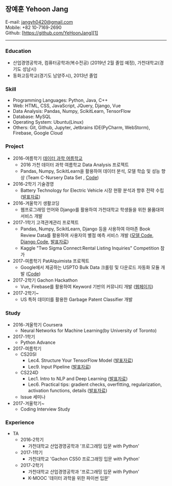## **장예훈** Yehoon Jang
E-mail: jangyh0420@gmail.com</br>
Mobile: +82 10-7169-2690</br>
Github: [https://github.com/YeHoonJang][1]
*****
### Education
- 산업경영공학과, 컴퓨터공학과(복수전공) (2019년 2월 졸업 예정), 가천대학교(경기도 성남시)
- 동화고등학교(경기도 남양주시), 2013년 졸업

### Skill
- Programming Languages: Python, Java, C++
- Web: HTML, CSS, JavaScript, JQuery, Django, Vue
- Data Analysis: Pandas, Numpy, ScikitLearn, TensorFlow
- Database: MySQL
- Operating System: Ubuntu(Linux)
- Others: Git, Github, Jupyter, Jetbrains IDE(PyCharm, WebStorm), Firebase, Google Cloud

### Project
- 2016-여름학기 [데이터 과학 여름학교][2]
  * 2016 가천 데이터 과학 여름학교 Data Analysis 프로젝트
  * Pandas, Numpy, ScikitLearn을 활용하여 데이터 분석, 모델 학습 및 성능 향상 (Team C-Nursery Data Set , [Code][3])
- 2016-2학기 기술경영
  * Battery Technology for Electric Vehicle 시장 현황 분석과 향후 전략 수립 ([발표자료][4])
- 2016-겨울학기 생활코딩
  * 웹프로그래밍 언어와 Django를 활용하여 가천대학교 학생들을 위한 물품대여 서비스 개발
- 2017-1학기 고객관계관리 프로젝트
  * Pandas, Numpy, ScikitLearn, Django 등을 사용하여 아마존 Book Review Data를 활용하여 사용자의 별점 예측 서비스 개발 ([모델 Code][5], [Django Code][6], [발표자료][7])
  * Kaggle "Two Sigma Connect:Rental Listing Inquiries" Competition 참가
- 2017-여름학기 PatAlquimista 프로젝트
  * Google에서 제공하는 USPTO Bulk Data 크롤링 및 다운로드 자동화 모듈 개발 ([Code][8])
- 2017-2학기 Gachon Hackathon
  * Vue, Firebase를 활용하여 Keyword 기반의 커뮤니티 개발 ([웹페이지][9])
- 2017-2학기~
  * US 특허 데이터를 활용한 Garbage Patent Classifier 개발

### Study
- 2016-겨울학기 Coursera
  * Neural Networks for Machine Learning(by University of Toronto)
- 2017-1학기
  * Python Advance
- 2017-여름학기
  * CS20SI
    + Lec4. Structure Your TensorFlow Model ([발표자료][10])
    + Lec9. Input Pipeline ([발표자료][11])
  * CS224D
    + Lec1. Intro to NLP and Deep Learning ([발표자료][12])
    + Lec6. Practical tips: gradient checks, overfitting, regularization,
activation functions, details ([발표자료][13])
  * Issue 세미나
- 2017-겨울학기~
  * Coding Interview Study

### Experience
- TA
  * 2016-2학기
    + 가천대학교 산업경영공학과 '프로그래밍 입문 with Python'
  * 2017-1학기
    + 가천대학교 'Gachon CS50 프로그래밍 입문 with Python'
  * 2017-2학기
    + 가천대학교 산업경영공학과 '프로그래밍 입문 with Python'
    + K-MOOC '데이터 과학을 위한 파이썬 입문'

[1]: https://github.com/YeHoonJang
[2]: https://github.com/TeamLab/data_summer_school_labs
[3]: https://github.com/YeHoonJang/data_summer_school_labs/blob/master/team/team_C/upgrade_percentage.ipynb
[4]: https://github.com/YeHoonJang/ppt/blob/master/2016/3%EC%B0%A8%EB%B0%9C%ED%91%9C%20ppt%20%EC%88%98%EC%A0%95%EB%B3%B8_%EC%88%98%EC%A0%95.pdf
[5]: https://github.com/YeHoonJang/BI_text_analysis/blob/master/maybe_finish-for(min_max).ipynb
[6]: https://github.com/YeHoonJang/Django_python_webprogramming/tree/master/bi_project/bi_project
[7]: https://github.com/YeHoonJang/ppt/blob/master/2017_1/bi/%EA%B3%A0%EA%B4%80%EA%B4%80_%EC%B5%9C%EC%A2%85.pptx
[8]: https://github.com/YeHoonJang/code_for_study/tree/master/pis/pat_demo
[9]: http://www.keyworld.me/
[10]: https://github.com/YeHoonJang/ppt/blob/master/2017_summer/cs20si/CS20SI_lec4.pdf
[11]: https://github.com/YeHoonJang/ppt/blob/master/2017_summer/cs20si/CS20SI-Lec9.Input_Pipeline%20%5B%EC%9E%90%EB%8F%99%20%EC%A0%80%EC%9E%A5%5D.pdf
[12]: https://github.com/YeHoonJang/ppt/blob/master/2017_summer/cs224d/LEC1_Intro_NLP.pdf
[13]: https://github.com/YeHoonJang/ppt/blob/master/2017_summer/cs224d/lec6_Neural_Tips_Tricks.pdf
